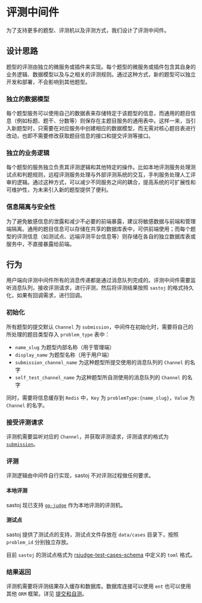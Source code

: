 # 评测中间件

为了支持更多的题型、评测机以及评测方式，我们设计了评测中间件。

## 设计思路

题型的评测由独立的微服务或插件来实现。每个题型的微服务或插件包含其自身的业务逻辑、数据模型以及与之相关的评测规则。通过这种方式，新的题型可以独立开发和部署，不会影响到其他题型。

### 独立的数据模型

每个题型服务可以使用自己的数据表来存储特定于该题型的信息，而通用的题目信息（例如标题、题干、分数等）则保存在主题目服务的通用表中。这样一来，当引入新题型时，只需要在对应服务中创建相应的数据模型，而无需对核心题目表进行改动，也即不需要修改获取题目信息的接口和提交评测等接口。

### 独立的业务逻辑

每个题型的服务独立负责其评测逻辑和其他特定的操作。比如本地评测服务处理测试点和判题规则，远程评测服务处理与外部评测系统的交互，手判服务处理人工评审的逻辑。通过这种方式，可以减少不同服务之间的耦合，提高系统的可扩展性和可维护性，为未来引入新的题型提供了便利。

### 信息隔离与安全性

为了避免敏感信息的泄露和减少不必要的前端暴露，建议将敏感数据与前端和管理端隔离。通用的题目信息可以存储在共享的数据库表中，可供前端使用；而每个题型的评测信息（如测试点、远端评测平台信息等）则存储在各自的独立数据库表或服务中，不直接暴露给前端。

## 行为

用户端向评测中间件所有的消息传递都是通过消息队列完成的。评测中间件需要监听消息队列，接收评测请求，进行评测，然后将评测结果按照 `sastoj` 的格式持久化，如果有回调需求，进行回调。

### 初始化

所有题型的提交默认 `Channel` 为 `submission`，中间件在初始化时，需要将自己的所处理的题目类型存入 `problem_type` 表中：

- `name_slug` 为题型内部名称（用于管理端）
- `display_name` 为题型名称（用于用户端）
- `submission_channel_name` 为这种题型所提交使用的消息队列的 `Channel` 的名字
- `self_test_channel_name` 为这种题型所自测使用的消息队列的 `Channel` 的名字

同时，需要将信息缓存到 `Redis` 中，`Key` 为 `problemType:{name_slug}`，`Value` 为 `Channel` 的名字。

### 接受评测请求

评测机需要监听对应的 `Channel`，并获取评测请求，评测请求的格式为 [`submission`](https://github.com/NJUPT-SAST/sastoj/blob/main/pkg/mq/submission.go)。

### 评测

评测逻辑由中间件自行实现，sastoj 不对评测过程做任何要求。

#### 本地评测

sastoj 现已支持 [`go-judge`](https://github.com/criyle/go-judge) 作为本地评测的评测机。

#### 测试点

sastoj 提供了测试点的支持，测试点文件存放在 `data/cases` 目录下，按照 `problem_id` 分别独立存放。

目前 `sastoj` 的测试点格式为 [rsjudge-test-cases-schema](https://github.com/Jisu-Woniu/rsjudge-test-cases-schema/tree/main/out) 中定义的 `toml` 格式。

### 结果返回

评测机需要将评测结果存入缓存和数据库。数据库连接可以使用 `ent` 也可以使用其他 `ORM` 框架。详见 [提交和自测](./submission-%26-self-test)。

